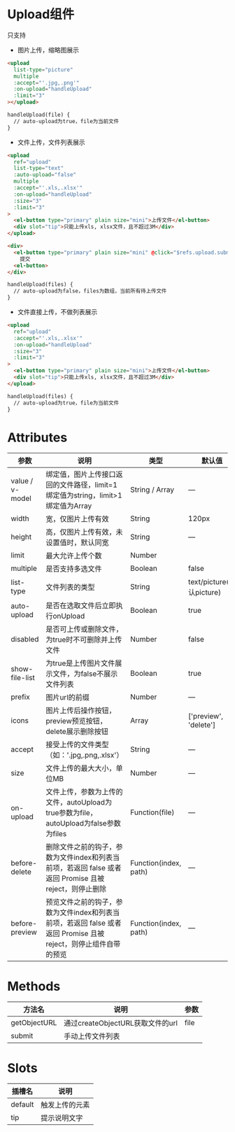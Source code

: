 # Upload组件

只支持

- 图片上传，缩略图展示

```html
<upload
  list-type="picture"
  multiple
  :accept="'.jpg,.png'"
  :on-upload="handleUpload"
  :limit="3"
></upload>

handleUpload(file) {
  // auto-upload为true，file为当前文件
}
```

- 文件上传，文件列表展示

```html
<upload
  ref="upload"
  list-type="text"
  :auto-upload="false"
  multiple
  :accept="'.xls,.xlsx'"
  :on-upload="handleUpload"
  :size="3"
  :limit="3"
>
  <el-button type="primary" plain size="mini">上传文件</el-button>
  <div slot="tip">只能上传xls, xlsx文件，且不超过3M</div>
</upload>

<div>
  <el-button type="primary" plain size="mini" @click="$refs.upload.submit()">
    提交
  <el-button>
</div>

handleUpload(files) {
  // auto-upload为false，files为数组，当前所有待上传文件
}
```

- 文件直接上传，不做列表展示

```html
<upload
  ref="upload"
  :accept="'.xls,.xlsx'"
  :on-upload="handleUpload"
  :size="3"
  :limit="3"
>
  <el-button type="primary" plain size="mini">上传文件</el-button>
  <div slot="tip">只能上传xls, xlsx文件，且不超过3M</div>
</upload>

handleUpload(files) {
  // auto-upload为true，file为当前文件
}
```

# Attributes
|   参数   |   说明   |   类型   |   默认值   |
| ---- | ---- | ---- | ---- |
|   value / v-model   |   绑定值，图片上传接口返回的文件路径，limit=1绑定值为string，limit>1绑定值为Array   |   String / Array   |   —   |
|   width   |   宽，仅图片上传有效   |   String   |   120px   |
|   height   |   高，仅图片上传有效，未设置值时，默认同宽   |   String   |   —   |
|   limit   |   最大允许上传个数   |   Number   |      |
|   multiple   |   是否支持多选文件   |   Boolean   |   false   |
|   list-type   |   文件列表的类型   |   String   |   text/picture(默认picture)   |
|   auto-upload   |   是否在选取文件后立即执行onUpload   |   Boolean   |   true   |
|   disabled   |   是否可上传或删除文件，为true时不可删除并上传文件   |   Number   |   false   |
|   show-file-list   |   为true是上传图片文件展示文件，为false不展示文件列表   |   Boolean   |   true   |
|   prefix   |   图片url的前缀   |   Number   |   —   |
|   icons   |   图片上传后操作按钮，preview预览按钮，delete展示删除按钮   |   Array   |   ['preview', 'delete']   |
|   accept   |   接受上传的文件类型（如：'.jpg,.png,.xlsx'）   |   String   |   —   |
|   size   |   文件上传的最大大小，单位MB   |   Number   |   —   |
|   on-upload   |   文件上传，参数为上传的文件，autoUpload为true参数为file，autoUpload为false参数为files   |   Function(file)   |   —   |
|   before-delete   |   删除文件之前的钩子，参数为文件index和列表当前项，若返回 false 或者返回 Promise 且被 reject，则停止删除   |   Function(index, path)   |   —   |
|   before-preview   |   预览文件之前的钩子，参数为文件index和列表当前项，若返回 false 或者返回 Promise 且被 reject，则停止组件自带的预览   |   Function(index, path)   |   —   |

# Methods
|   方法名   |   说明   |   参数   |
| ---- | ---- | ---- |
|   getObjectURL   |   通过createObjectURL获取文件的url   |   file   |
|   submit   |   手动上传文件列表   |      |

# Slots
|   插槽名   |   说明   |
| ---- | ---- |
|   default   |   触发上传的元素   |
|   tip   |   提示说明文字   |

